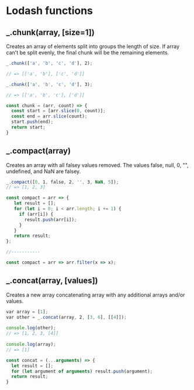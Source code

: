 # Lodash functions

## _.chunk(array, [size=1])
Creates an array of elements split into groups the length of size. If array can't be split evenly, the final chunk will be the remaining elements.

```javascript
_.chunk(['a', 'b', 'c', 'd'], 2);

// => [['a', 'b'], ['c', 'd']]

_.chunk(['a', 'b', 'c', 'd'], 3);

// => [['a', 'b', 'c'], ['d']]
```
```javascript
const chunk = (arr, count) => {
  const start = [arr.slice(0, count)];
  const end = arr.slice(count);
  start.push(end);
  return start;
}
```  

## _.compact(array)

Creates an array with all falsey values removed. The values false, null, 0, "", undefined, and NaN are falsey.

```javascript
_.compact([0, 1, false, 2, '', 3, NaN, 5]);
// => [1, 2, 3]
```
```javascript
const compact = arr => {
   let result = [];
   for (let i = 0; i < arr.length; i += 1) {
     if (arr[i]) {
       result.push(arr[i]);
     }
   }
   return result;
};

//-----------

const compact = arr => arr.filter(x => x);
```  

## _.concat(array, [values])

Creates a new array concatenating array with any additional arrays and/or values.

```javascript
var array = [1];
var other = _.concat(array, 2, [3, 6], [[4]]);
 
console.log(other);
// => [1, 2, 3, [4]]
 
console.log(array);
// => [1]
```
```javascript
const concat = (...arguments) => {
  let result = [];
  for (let argument of arguments) result.push(argument);
  return result;
}
```  


